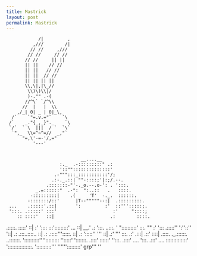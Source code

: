 ```yaml
---
title: Mastrick
layout: post
permalink: Mastrick
---
```

                /|         ,
              ,///        /|
             // //     ,///
            // //     // //
           // //     || ||
           || ||    // //
           || ||   // //
           || ||  // //
           || || || ||
           \\,\|,|\_//
            \\)\)\\|/
            )-."" .-(
           //^\` `/^\\
          //  |   |  \\
        ,/_| 0| _ | 0|_\,
      /`    `"=.v.="`    `\
     /`    _."{_,_}"._    `\
     `/`  ` \  |||  / `  `\`
      `",_  \\=^~^=//  _,"`
          "=,\'-=-'/,="
              '---'


                                __....__
                        :._  .-:::::::::" .:
                        '::""::::::::::::::'
                      .-""":::_:::::::::::'/;
                     .:-._.::| ""-::::;'|:;/.--.
                   .:::::::-"'-._o.--.o-': . ':::.
               _.=::::::"  .-":  ":..::   .   ::::.
             -:::::::::|    .(     'T'  -._.  ::::::.
            -:::::::/::'      |T--"""""--:|  .:::::::::.
     ...    .:::::'.::|       ':         :'  ::''':::::;.
     ':::. .:::::' :::'                     :'     "::::;
        :: ::::'   ::|                     .:        ::::.
 .:::::. :::::'    ::|                     :'        '::::
:::':::::::::' ... ::|               __.' .:          ':::.     ..:::.
 '    "::::::::::' :::.            ""     :'           ':::   .:::::''
        ':''::''   '::|                  .:            .:::..::::..
                    ::|                 .:            .:::::''':::::.
                    ::|                .:         ':::::''       '''
                    ::|               .:'           '''
                    :::.            .:'
                   .:::|          .::'
                   ::::|        .::::.
               ._.::::::.    ..:::::::.
               '::::::::::'''':::::::::
                 '':::::'      ':::::::.
                 .::::'          ::::::'
                 '':::.         .::::'
            ....    ':::.      .:::'     ....
           ::::::::::::::'    '::::::::::::::::.
           '::::::::::'''       '''''':::::::::'
           grp'''                           ''
